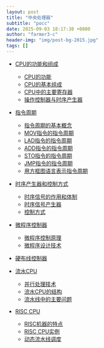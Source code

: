 ```yaml
---
layout: post
title: "中央处理器"
subtitle: "pocc"
date: 2025-09-03 18:17:38 +0800
author: "farmer3-c"
header-img: "img/post-bg-2015.jpg"
tags: []
---
```



* [CPU的功能和组成]()  
    * [CPU的功能]()  
    * [CPU的基本组成]()  
    * [CPU中的主要寄存器]()  
    * [操作控制器与时序产生器]()  

* [指令周期]()  
    * [指令周期的基本概念]()  
    * [MOV指令的指令周期]()  
    * [LAD指令的指令周期]()  
    * [ADD指令的指令周期]()  
    * [STO指令的指令周期]()  
    * [JMP指令的指令周期]()  
    * [用方框图语言表示指令周期]() 

* [时序产生器和控制方式]()  
    * [时序信号的作用和体制]()  
    * [时序信号产生器]()  
    * [控制方式]()  

* [微程序控制器]()  
    * [微程序控制原理]()  
    * [微程序设计技术]()  

* [硬布线控制器]()  

* [流水CPU]()  
    * [并行处理技术]()  
    * [流水CPU的结构]()  
    * [流水线中的主要问题]()  

* [RISC CPU]()  
    * [RISC机器的特点]()  
    * [RISC CPU实例]()  
    * [动态流水线调度]()  

    